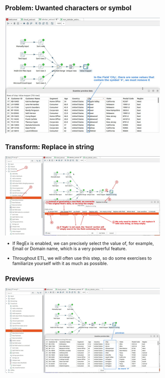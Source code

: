 ## **Problem: Uwanted characters or symbol**

![Alt problem](pic/01.jpg)

## **Transform: Replace in string**

![Alt component: replace in string](pic/02.jpg)

- If RegEx is enabled, we can precisely select the value of, for example, Email or Domain name, which is a very powerful feature.

- Throughout ETL, we will often use this step, so do some exercises to familiarize yourself with it as much as possible.

## **Previews**

![Alt previews](pic/03.jpg)
